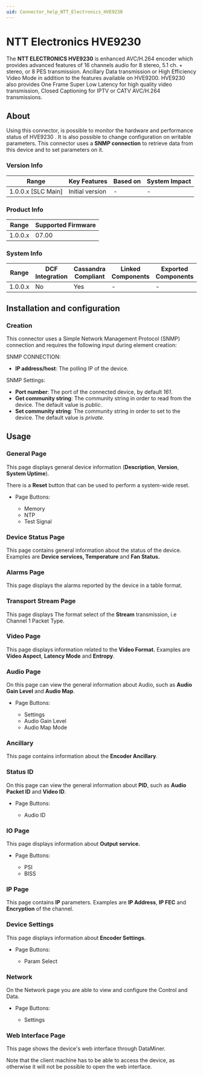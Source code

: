 ```yaml
---
uid: Connector_help_NTT_Electronics_HVE9230
---
```


# NTT Electronics HVE9230

The **NTT ELECTRONICS HVE9230** is enhanced AVC/H.264 encoder which provides advanced features of 16 channels audio for 8 stereo, 5.1 ch. + stereo, or 8 PES transmission. Ancillary Data transmission or High Efficiency Video Mode in addition to the features available on HVE9200. HVE9230 also provides One Frame Super Low Latency for high quality video transmission, Closed Captioning for IPTV or CATV AVC/H.264 transmissions.

## About

Using this connector, is possible to monitor the hardware and performance status of HVE9230 . It is also possible to change configuration on writable parameters. This connector uses a **SNMP connection** to retrieve data from this device and to set parameters on it.

### Version Info

| Range                | Key Features     | Based on     | System Impact     |
|----------------------|------------------|--------------|-------------------|
| 1.0.0.x [SLC Main]   | Initial version  | -            | -                 |

### Product Info

| Range     | Supported Firmware     |
|-----------|------------------------|
| 1.0.0.x   | 07.00                  |

### System Info

| Range     | DCF Integration     | Cassandra Compliant     | Linked Components     | Exported Components     |
|-----------|---------------------|-------------------------|-----------------------|-------------------------|
| 1.0.0.x   | No                  | Yes                     | -                     | -                       |

## Installation and configuration

### Creation

This connector uses a Simple Network Management Protocol (SNMP) connection and requires the following input during element creation:

SNMP CONNECTION:

- **IP address/host**: The polling IP of the device.

SNMP Settings:

- **Port number**: The port of the connected device, by default *161*.
- **Get community string**: The community string in order to read from the device. The default value is *public*.
- **Set community string**: The community string in order to set to the device. The default value is *private*.

## Usage

### General Page

This page displays general device information (**Description**, **Version**, **System Uptime**).

There is a **Reset** button that can be used to perform a system-wide reset.

- Page Buttons:

  - Memory
  - NTP
  - Test Signal

### Device Status Page

This page contains general information about the status of the device. Examples are **Device services, Temperature** and **Fan Status.**

### Alarms Page

This page displays the alarms reported by the device in a table format.

### Transport Stream Page

This page displays The format select of the **Stream** transmission, i.e Channel 1 Packet Type.

### Video Page

This page displays information related to the **Video Format.** Examples are **Video Aspect**, **Latency Mode** and **Entropy**.

### Audio Page

On this page can view the general information about Audio, such as **Audio Gain Level** and **Audio Map**.

- Page Buttons:

  - Settings
  - Audio Gain Level
  - Audio Map Mode

### Ancillary

This page contains information about the **Encoder Ancillary**.

### Status ID

On this page can view the general information about **PID**, such as **Audio Packet ID** and **Video ID**.

- Page Buttons:

  - Audio ID

### IO Page

This page displays information about **Output service.**

- Page Buttons:

  - PSI
  - BISS

### IP Page

This page contains **IP** parameters. Examples are **IP Address**, **IP FEC** and **Encryption** of the channel.

### Device Settings

This page displays information about **Encoder Settings**.

- Page Buttons:

  - Param Select

### Network

On the Network page you are able to view and configure the Control and Data.

- Page Buttons:

  - Settings

### Web Interface Page

This page shows the device's web interface through DataMiner.

Note that the client machine has to be able to access the device, as otherwise it will not be possible to open the web interface.
